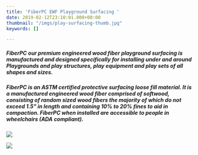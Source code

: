 ```yaml
---
title: 'FiberPC EWF Playground Surfacing '
date: 2019-02-12T23:10:01.000+00:00
thumbnail: "/imgs/play-surfacing-thumb.jpg"
keywords: []

---
```

##### **FiberPC** our premium engineered wood fiber playground surfacing is manufactured and designed specifically for installing under and around Playgrounds and play structures, play equipment and play sets of all shapes and sizes.

##### FiberPC is an ASTM certified protective surfacing loose fill material. It is a manufactured engineered wood fiber comprised of softwood, consisting of random sized wood fibers the majority of which do not exceed 1.5" in length and containing 10% to 20% fines to aid in compaction. FiberPC when installed are accessible to people in wheelchairs (ADA compliant).

![](/imgs/fiberpc-install.jpg)

![](/imgs/fiberpc-installation-still_1.jpg)